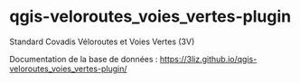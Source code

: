 # qgis-veloroutes_voies_vertes-plugin
Standard Covadis Véloroutes et Voies Vertes (3V)

Documentation de la base de données : https://3liz.github.io/qgis-veloroutes_voies_vertes-plugin/
